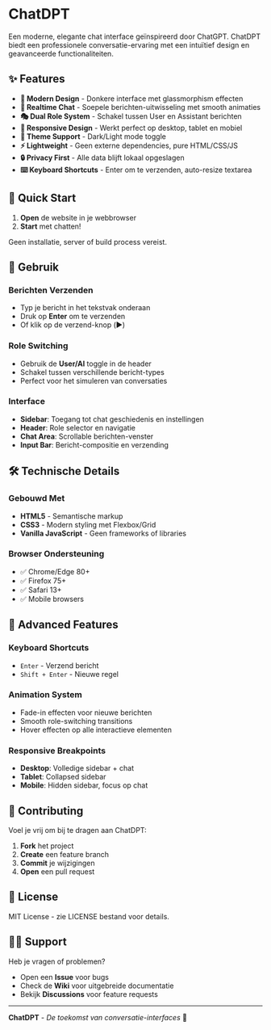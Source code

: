 # ChatDPT

Een moderne, elegante chat interface geïnspireerd door ChatGPT. ChatDPT biedt een professionele conversatie-ervaring met een intuïtief design en geavanceerde functionaliteiten.

## ✨ Features

- **🎨 Modern Design** - Donkere interface met glassmorphism effecten
- **💬 Realtime Chat** - Soepele berichten-uitwisseling met smooth animaties
- **🎭 Dual Role System** - Schakel tussen User en Assistant berichten
- **📱 Responsive Design** - Werkt perfect op desktop, tablet en mobiel
- **🌙 Theme Support** - Dark/Light mode toggle
- **⚡ Lightweight** - Geen externe dependencies, pure HTML/CSS/JS
- **🔒 Privacy First** - Alle data blijft lokaal opgeslagen
- **⌨️ Keyboard Shortcuts** - Enter om te verzenden, auto-resize textarea

## 🚀 Quick Start

1. **Open** de website in je webbrowser
2. **Start** met chatten!

Geen installatie, server of build process vereist.

## 🎯 Gebruik

### Berichten Verzenden
- Typ je bericht in het tekstvak onderaan
- Druk op **Enter** om te verzenden
- Of klik op de verzend-knop (▶️)

### Role Switching
- Gebruik de **User/AI** toggle in de header
- Schakel tussen verschillende bericht-types
- Perfect voor het simuleren van conversaties

### Interface
- **Sidebar**: Toegang tot chat geschiedenis en instellingen
- **Header**: Role selector en navigatie
- **Chat Area**: Scrollable berichten-venster
- **Input Bar**: Bericht-compositie en verzending

## 🛠️ Technische Details

### Gebouwd Met
- **HTML5** - Semantische markup
- **CSS3** - Modern styling met Flexbox/Grid
- **Vanilla JavaScript** - Geen frameworks of libraries

### Browser Ondersteuning
- ✅ Chrome/Edge 80+
- ✅ Firefox 75+
- ✅ Safari 13+
- ✅ Mobile browsers

## 🔧 Advanced Features

### Keyboard Shortcuts
- `Enter` - Verzend bericht
- `Shift + Enter` - Nieuwe regel

### Animation System
- Fade-in effecten voor nieuwe berichten
- Smooth role-switching transitions
- Hover effecten op alle interactieve elementen

### Responsive Breakpoints
- **Desktop**: Volledige sidebar + chat
- **Tablet**: Collapsed sidebar 
- **Mobile**: Hidden sidebar, focus op chat

## 🤝 Contributing

Voel je vrij om bij te dragen aan ChatDPT:

1. **Fork** het project
2. **Create** een feature branch
3. **Commit** je wijzigingen
4. **Open** een pull request

## 📄 License

MIT License - zie LICENSE bestand voor details.

## 🙋‍♂️ Support

Heb je vragen of problemen?
- Open een **Issue** voor bugs
- Check de **Wiki** voor uitgebreide documentatie
- Bekijk **Discussions** voor feature requests

---

**ChatDPT** - *De toekomst van conversatie-interfaces* 🚀 
